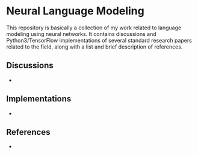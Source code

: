 # Neural Language Modeling
This repository is basically a collection of my work related to language modeling using neural networks.
It contains discussions and Python3/TensorFlow implementations of several standard research papers related to the field, along with a list and brief description of references.

## Discussions
*
## Implementations
*
## References
*
